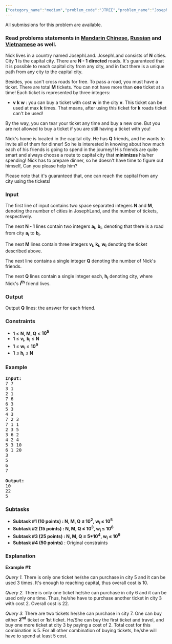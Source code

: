 ```yaml
---
{"category_name":"medium","problem_code":"JTREE","problem_name":"JosephLand","languages_supported":{"0":"ADA","1":"ASM","2":"BASH","3":"BF","4":"C","5":"C99 strict","6":"CAML","7":"CLOJ","8":"CLPS","9":"CPP 4.3.2","10":"CPP 4.9.2","11":"CPP14","12":"CS2","13":"D","14":"ERL","15":"FORT","16":"FS","17":"GO","18":"HASK","19":"ICK","20":"ICON","21":"JAVA","22":"JS","23":"LISP clisp","24":"LISP sbcl","25":"LUA","26":"NEM","27":"NICE","28":"NODEJS","29":"PAS fpc","30":"PAS gpc","31":"PERL","32":"PERL6","33":"PHP","34":"PIKE","35":"PRLG","36":"PYPY","37":"PYTH","38":"PYTH 3.4","39":"RUBY","40":"SCALA","41":"SCM chicken","42":"SCM guile","43":"SCM qobi","44":"ST","45":"TCL","46":"TEXT","47":"WSPC"},"max_timelimit":1,"source_sizelimit":50000,"problem_author":"nurbakhyt","problem_tester":"dpraveen","date_added":"29-06-2016","tags":{"0":"list","1":"medium","2":"nurbakhyt","3":"sept16"},"time":{"view_start_date":1473931800,"submit_start_date":1473931800,"visible_start_date":1473931800,"end_date":1735669800},"layout":"problem"}
---
```

<span class="solution-visible-txt">All submissions for this problem are available.</span><h3> Read problems statements in <a target="_blank" href="http://www.codechef.com/download/translated/SEPT16/mandarin/JTREE.pdf">Mandarin Chinese</a>, <a target="_blank" href="http://www.codechef.com/download/translated/SEPT16/russian/JTREE.pdf">Russian</a> and <a target="_blank" href="http://www.codechef.com/download/translated/SEPT16/vietnamese/JTREE.pdf">Vietnamese</a> as well.</h3>

<p>Nick lives in a country named JosephLand. JosephLand consists of <b>N</b> 
cities. City <b>1</b> is the capital city. There are <b>N - 1</b> <b>directed</b> roads. It's guaranteed that it is possible to reach capital city from any city, and in fact there is a unique path from any city to the capital city.</p>

<p>Besides, you can't cross roads for free. To pass a road, you must have a ticket. There are total <b>M</b> tickets. You can not have more than <b>one</b> ticket at a time! Each ticket is represented by three integers:
<ul>
<li><b>v</b> <b>k</b> <b>w</b> : you can buy a ticket with cost <b>w</b> in the city <b>v</b>. This ticket can be used at max <b>k</b> times. That means, after using this ticket for <b>k</b> roads ticket can't be used!</li>
</ul>
</p>

<p>By the way, you can tear your ticket any time and buy a new one. But you are not allowed to buy a ticket if you are still having a ticket with you!</p>

<p>Nick's home is located in the capital city. He has <b>Q</b> friends, and he wants to invite all of them for dinner! So he is interested in knowing about how much each of his friends is going to spend in the journey! His friends are quite smart and always choose a route to capital city that <b>minimizes</b> his/her spending! Nick has to prepare dinner, so he doesn't have time to figure out himself, Can you please help him?
</p>

<p>Please note that it's guaranteed that, one can reach the capital from any city using the tickets!</p>


<h3>Input</h3>
<p>The first line of input contains two space separated integers <b>N</b> and <b>M</b>, denoting the number of cities in JosephLand, and the number of tickets, respectively.</p>
<p>The next <b>N - 1</b> lines contain two integers <b>a<sub>i</sub></b>, <b>b<sub>i</sub></b>, denoting that there is a road from city <b>a<sub>i</sub></b> to <b>b<sub>i</sub></b>.</p>
<p>The next <b>M</b> lines contain three integers <b>v<sub>i</sub></b>, <b>k<sub>i</sub></b>, <b>w<sub>i</sub></b> denoting the ticket described above.</p>
<p>The next line contains a single integer <b>Q</b> denoting the number of Nick's friends.</p>
<p>The next <b>Q</b> lines contain a single integer each, <b>h<sub>i</sub></b> denoting city, where Nick's <b>i<sup>th</sup></b> friend lives.</p>

<h3>Output</h3>
<p>Output <b>Q</b> lines: the answer for each friend.</p>

<h3>Constraints</h3>
<ul>
<li><b>1</b> ≤ <b>N, M, Q</b> ≤ <b>10<sup>5</sup></b></li>
<li><b>1</b> ≤ <b>v<sub>i</sub></b>, <b>k<sub>i</sub></b> ≤ <b>N</b></li>
<li><b>1</b> ≤ <b>w<sub>i</sub></b> ≤ <b>10<sup>9</sup></b></li>
<li><b>1</b> ≤ <b>h<sub>i</sub></b> ≤ <b>N</b></li>
</ul>

<h3>Example</h3>
<pre><b>Input:</b><tt>
7 7
3 1
2 1
7 6
6 3
5 3
4 3
7 2 3
7 1 1
2 3 5
3 6 2
4 2 4
5 3 10
6 1 20
3
5
6
7
</tt>
<b>Output:</b><tt>
10
22
5</tt>
</pre>

<h3>Subtasks</h3>
<ul>
<li><b>Subtask #1 (10 points) : N, M, Q ≤ 10<sup>2</sup>, w<sub>i</sub> ≤ 10<sup>5</sup></b></li>
<li><b>Subtask #2 (15 points) : N, M, Q ≤ 10<sup>3</sup>, w<sub>i</sub> ≤ 10<sup>8</sup></b></li>
<li><b>Subtask #3 (25 points) : N, M, Q ≤ 5*10<sup>4</sup>, w<sub>i</sub> ≤ 10<sup>9</sup></b></li>
<li><b>Subtask #4 (50 points)</b> : Original constraints</li>
</ul>

<h3>Explanation</h3>
<p><b>Example #1:</b></p>
<p><i>Query 1.</i> There is only one ticket he/she can purchase in city 5 and it can be used 3 times. It's enough to reaching capital, thus overall cost is 10.</p>
<p><i>Query 2.</i> There is only one ticket he/she can purchase in city 6 and it can be used only one time. Thus, he/she have to purchase another ticket in city 3 with cost 2. Overall cost is 22.</p>
<p><i>Query 3.</i> There are two tickets he/she can purchase in city 7. One can buy either <b>2<sup>nd</sup></b> ticket or <b>1</b>st ticket. He/She can buy the first ticket and travel, and buy one more ticket at city 3 by paying a cost of 2. Total cost for this combination is 5. For all other combination of buying tickets, he/she will have to spend at least 5 cost.</p>
